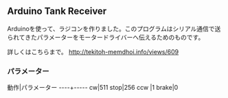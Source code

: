 ## Arduino Tank Receiver

Arduinoを使って、ラジコンを作りました。このプログラムはシリアル通信で送られてきたパラメーターをモータードライバーへ伝えるためのものです。

詳しくはこちらまで。 <http://tekitoh-memdhoi.info/views/609>

### パラメーター

動作|パラメーター
----+-----
cw|511
stop|256
ccw |1
brake|0

